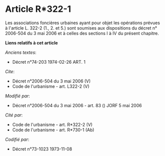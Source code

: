# Article R*322-1

Les associations foncières urbaines ayant pour objet les opérations prévues à l'article L. 322-2 (1., 2. et 5.) sont soumises
aux dispositions du décret n° 2006-504 du 3 mai 2006 et à celles des sections I à IV du présent chapitre.

**Liens relatifs à cet article**

_Anciens textes_:

  - Décret n°74-203 1974-02-26 ART. 1

_Cite_:

  - Décret n°2006-504 du 3 mai 2006 (V)
  - Code de l'urbanisme - art. L322-2 (V)

_Modifié par_:

  - Décret n°2006-504 du 3 mai 2006 - art. 83 () JORF 5 mai 2006

_Cité par_:

  - Code de l'urbanisme - art. R*322-2 (V)
  - Code de l'urbanisme - art. R*730-1 (Ab)

_Codifié par_:

  - Décret n°73-1023 1973-11-08

